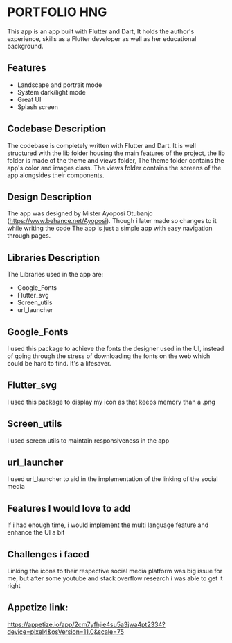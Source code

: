 
# PORTFOLIO HNG

This app is an app built with Flutter and Dart,
It holds the author's experience, skills as a Flutter developer as well as her educational background.


## Features

- Landscape and portrait mode
- System dark/light mode
- Great UI
- Splash screen



## Codebase Description
The codebase is completely written with Flutter and Dart.
It is well structured with the lib folder housing the main features of the project,
the lib folder is made of the theme and views folder,
The theme folder contains the app's color and images class.
The views folder contains the screens of the app alongsides their components.

## Design Description

The app was designed by Mister Ayoposi Otubanjo (https://www.behance.net/Ayoposi).
Though i later made so changes to it while writing the code
The app is just a simple app with easy navigation through pages.
## Libraries Description
The Libraries used in the app are:
  - Google_Fonts
- Flutter_svg
- Screen_utils
- url_launcher

 ## Google_Fonts

 I used this package to achieve the fonts the designer used in the UI, instead of going through the stress of downloading the fonts on the web which could be hard to find.
 It's a lifesaver.

  ## Flutter_svg

  I used this package to display my icon as that keeps memory than a .png

 ## Screen_utils
 I used screen utils to maintain responsiveness in the app

 ## url_launcher
 
 I used url_launcher to aid in the implementation of the linking of the social media 


## Features I would love to add

If i had enough time, i would implement the multi language feature and enhance the UI a bit

## Challenges i faced

Linking the icons to their respective social media platform was big issue for me, but after some youtube and stack overflow research i was able to get it right

## Appetize link:
https://appetize.io/app/2cm7yfhjie4su5a3jwa4pt2334?device=pixel4&osVersion=11.0&scale=75
